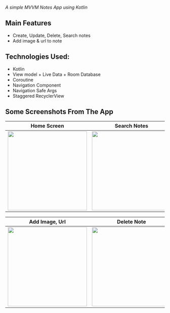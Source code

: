 *A simple MVVM Notes App using Kotlin*

## Main Features
- Create, Update, Delete, Search notes
- Add image & url to note

## Technologies Used:
- Kotlin
- View model + Live Data + Room Database
- Coroutine
- Navigation Component
- Navigation Safe Args
- Staggered RecyclerView

## Some Screenshots From The App
| Home Screen  |  Search Notes | Note Detail |
|------|--------------|--------|
|<img src="https://user-images.githubusercontent.com/78833363/209611207-78c3bfff-cede-40f8-86ad-e283674e5781.PNG" width="250">|<img src="https://user-images.githubusercontent.com/78833363/209611212-fa5a6294-773f-487d-89a9-7c5cf8592efc.PNG" width="250">|<img src="https://user-images.githubusercontent.com/78833363/209611211-bb61e0ee-b8cd-49b0-9cb9-929c5c56ad1e.PNG" width="250">|

| Add Image, Url | Delete Note | Update |
|------|--------------|--------|
|<img src="https://user-images.githubusercontent.com/78833363/209611216-4df3be94-cfe8-4128-9165-8cb4bcdc55f4.PNG" width="250">|<img src="https://user-images.githubusercontent.com/78833363/209611198-aed5de48-5efa-484b-9cc6-fb0469320a3e.PNG" width="250">|<img src="https://user-images.githubusercontent.com/78833363/209611215-757b7047-8ff7-495f-b3f2-8bd1705c3b7e.PNG" width="250">|
